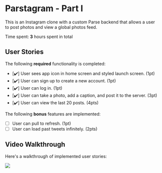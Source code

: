 # Parstagram - Part I

This is an Instagram clone with a custom Parse backend that allows a user to post photos and view a global photos feed.

Time spent: **3** hours spent in total

## User Stories

The following **required** functionality is completed:

- [✔️] User sees app icon in home screen and styled launch screen. (1pt)
- [✔️] User can sign up to create a new account. (1pt)
- [✔️] User can log in. (1pt)
- [✔️] User can take a photo, add a caption, and post it to the server. (3pt)
- [✔️] User can view the last 20 posts. (4pts)

The following **bonus** features are implemented:

- [ ] User can pull to refresh. (1pt)
- [ ] User can load past tweets infinitely. (2pts)

## Video Walkthrough

Here's a walkthrough of implemented user stories:

![](https://i.imgur.com/bsNcV1R.gif)
